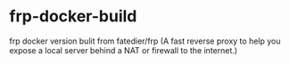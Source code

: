 # frp-docker-build
frp docker version bulit from fatedier/frp (A fast reverse proxy to help you expose a local server behind a NAT or firewall to the internet.)
